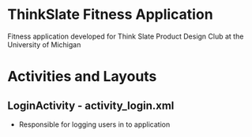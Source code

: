 # ThinkSlate Fitness Application
Fitness application developed for Think Slate Product Design Club at the University of Michigan

# Activities and Layouts
## LoginActivity - activity_login.xml
- Responsible for logging users in to application

